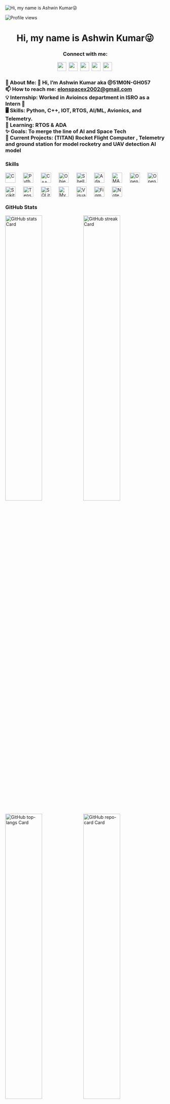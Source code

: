 ![Hi, my name is Ashwin Kumar😜](https://static.wixstatic.com/media/53fad0_ce0704caa0174d6aa9b2b8101a62fa77~mv2.gif)

![Profile views](https://komarev.com/ghpvc/?username=OutlawGhost&label=Profile%20views&color=0e75b6&style=flat)

<div id="toc">
  <ul align="center" style="list-style: none">
    <summary>
      <h1>
        Hi, my name is Ashwin Kumar😜
      </h1>
    </summary>
  </ul>
</div>

**<h3 align="center">Connect with me:</h3>** 
<p align="center"><a href="elonspacex2002@gmail.com" target="_blank"><img src="https://img.shields.io/badge/Gmail-D14836?style=flat-square&logo=gmail&logoColor=white" height="28" style="margin-right: 4px"></a> <a href="https://github.com/OutlawGhost" target="_blank"><img src="https://img.shields.io/badge/GitHub-100000?style=flat-square&logo=github&logoColor=white" height="28" style="margin-right: 4px"></a> <a href="https://www.linkedin.com/in/ashwin-kumar-b-d22m03y2005" target="_blank"><img src="https://img.shields.io/badge/LinkedIn-0077B5?style=flat-square&logo=linkedin&logoColor=white" height="28" style="margin-right: 4px"></a> <a href="https://www.instagram.com/ash_pathfinder_" target="_blank"><img src="https://img.shields.io/badge/Instagram-E4405F?style=flat-square&logo=instagram&logoColor=white" height="28" style="margin-right: 4px"></a> <a href="https://twitter.com/@Ashwinmusk" target="_blank"><img src="https://img.shields.io/badge/Twitter-000000?style=flat-square&logo=X&logoColor=white" height="28" style="margin-right: 4px"></a></p>

 **<h3 align="left"> 💫 About Me:
👋 Hi, I’m Ashwin Kumar aka @51M0N-GH057<br>📫 How to reach me: elonspacex2002@gmail.com<br>💡 Internship: Worked in Avioincs department in ISRO as a Intern 🌟<br>🖥️ Skills: Python, C++, IOT, RTOS, AI/ML, Avionics, and Telemetry.<br>📖 Learning: RTOS & ADA <br>✨ Goals: To merge the line of AI and Space Tech <br>🌌 Current Projects: (TITAN) Rocket Flight Computer , Telemetry and ground station for model rocketry and UAV detection AI model </h3>**

 **<h3 align="left">Skills</h3>**

<div style="display: flex; flex-wrap: wrap; gap: 12px; justify-content: left;"><img src="https://img.shields.io/badge/C-A8B9CC?logo=c&logoColor=white" height="32" alt="C" style="margin-right: 12px"> <img src="https://img.shields.io/badge/Python-306998?logo=python&logoColor=white" height="32" alt="Python" style="margin-right: 12px"> <img src="https://img.shields.io/badge/C%2B%2B-F34B7F?logo=c%2B%2B&logoColor=white" height="32" alt="C++" style="margin-right: 12px"> <img src="https://img.shields.io/badge/Objective-C-OC?logo=objective-c&logoColor=white" height="32" alt="Objective-C" style="margin-right: 12px"> <img src="https://img.shields.io/badge/Shell-4EAA25?logo=gnu-bash&logoColor=white" height="32" alt="Shell" style="margin-right: 12px"> <img src="https://img.shields.io/badge/Ada-003D6A?logo=ada&logoColor=white" height="32" alt="Ada" style="margin-right: 12px"> <img src="https://img.shields.io/badge/MATLAB-0076A8?logo=matlab&logoColor=white" height="32" alt="MATLAB" style="margin-right: 12px"> <img src="https://img.shields.io/badge/OpenCV-5C3EE8?logo=opencv&logoColor=white" height="32" alt="OpenCV" style="margin-right: 12px"> <img src="https://img.shields.io/badge/OpenAI-412991?logo=openai&logoColor=white" height="32" alt="OpenAI" style="margin-right: 12px"> <img src="https://img.shields.io/badge/Scikit--learn-F7931E?logo=scikit-learn&logoColor=white" height="32" alt="Scikit-learn" style="margin-right: 12px"> <img src="https://img.shields.io/badge/TensorFlow-FF6F00?logo=tensorflow&logoColor=white" height="32" alt="TensorFlow" style="margin-right: 12px"> <img src="https://img.shields.io/badge/SQLite-003B57?logo=sqlite&logoColor=white" height="32" alt="SQLite" style="margin-right: 12px"> <img src="https://img.shields.io/badge/MySQL-4479A1?logo=mysql&logoColor=white" height="32" alt="MySQL" style="margin-right: 12px"> <img src="https://img.shields.io/badge/Visual_Studio_Code-007ACC?logo=visual-studio-code&logoColor=white" height="32" alt="Visual Studio Code" style="margin-right: 12px"> <img src="https://img.shields.io/badge/Figma-F24E1E?logo=figma&logoColor=white" height="32" alt="Figma" style="margin-right: 12px"> <img src="https://img.shields.io/badge/Notepad++-90E59A?logo=notepad-plus-plus&logoColor=white" height="32" alt="Notepad++" style="margin-right: 12px"></div>

 **<h3 align="left">GitHub Stats</h3>**

<p align="left">
  <img width="48%" src="https://github-readme-stats.vercel.app/api?username=OutlawGhost&theme=react&hide_title=false&hide_rank=false&show_icons=false&include_all_commits=false&count_private=true&line_height=23" alt="GitHub stats Card" />
  <img width="48%" src="https://streak-stats.demolab.com/?user=OutlawGhost&theme=react&hide_border=false&date_format=M+j%5B%2C+Y%5D&mode=daily&hide_total_contributions=false&hide_current_streak=false&hide_longest_streak=false&card_height=200" alt="GitHub streak Card" />
</p>

<p align="left">
  <img width="48%" src="https://github-readme-stats.vercel.app/api/top-langs?username=OutlawGhost&theme=react&hide_title=false&layout=compact&langs_count=6&hide_progress=false&card_width=400" alt="GitHub top-langs Card" />
  <img width="48%" src="https://github-readme-stats.vercel.app/api/pin/?username=OutlawGhost&repo=Aerospace&theme=shadow_red&cache_seconds=1800&border_radius=10&show_owner=true&title_color=66b3ff&text_color=000000&icon_color=66d9ff&border_color=66d9ff&bg_color=ffff66&hide_border=false" alt="GitHub repo-card Card" />
</p>

